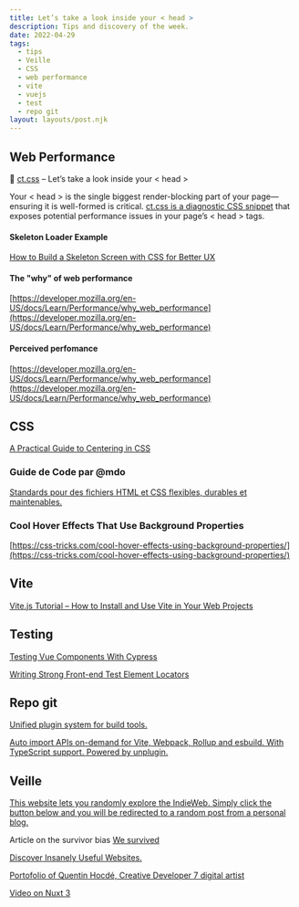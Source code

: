 ```yaml
---
title: Let’s take a look inside your < head >
description: Tips and discovery of the week.
date: 2022-04-29
tags:
  - tips
  - Veille
  - CSS
  - web performance
  - vite
  - vuejs
  - test
  - repo git
layout: layouts/post.njk
---
```


## Web Performance

🧠 [ct.css](https://csswizardry.com/ct/) – Let’s take a look inside your < head >

Your < head > is the single biggest render-blocking part of your page—ensuring it is well-formed is critical. [ct.css is a diagnostic CSS snippet](https://github.com/csswizardry/ct/blob/master/ct.css) that exposes potential performance issues in your page’s < head > tags.

#### Skeleton Loader Example
[How to Build a Skeleton Screen with CSS for Better UX](https://www.freecodecamp.org/news/how-to-build-skeleton-screens-using-css-for-better-user-experience/)

#### The "why" of web performance

[https://developer.mozilla.org/en-US/docs/Learn/Performance/why_web_performance](https://developer.mozilla.org/en-US/docs/Learn/Performance/why_web_performance)

#### Perceived perfomance
[https://developer.mozilla.org/en-US/docs/Learn/Performance/why_web_performance](https://developer.mozilla.org/en-US/docs/Learn/Performance/why_web_performance)

## CSS

[A Practical Guide to Centering in CSS](https://stackdiary.com/centering-in-css/)

### Guide de Code par @mdo
[Standards pour des fichiers HTML et CSS flexibles, durables et maintenables.](pixelastic.github.io/code-guide/)

### Cool Hover Effects That Use Background Properties
[https://css-tricks.com/cool-hover-effects-using-background-properties/](https://css-tricks.com/cool-hover-effects-using-background-properties/)

## Vite
[Vite.js Tutorial – How to Install and Use Vite in Your Web Projects](https://www.freecodecamp.org/news/get-started-with-vite/)

## Testing
[Testing Vue Components With Cypress ](https://css-tricks.com/testing-vue-components-with-cypress/)

[Writing Strong Front-end Test Element Locators](https://css-tricks.com/front-end-test-element-locators/)

## Repo git

[Unified plugin system for build tools.](https://github.com/unjs/unplugin)

[Auto import APIs on-demand for Vite, Webpack, Rollup and esbuild. With TypeScript support. Powered by unplugin.](https://github.com/antfu/unplugin-auto-import)

## Veille

[This website lets you randomly explore the IndieWeb. Simply click the button below and you will be redirected to a random post from a personal blog.](https://indieblog.page/)

Article on the survivor bias [We survived](https://ianbetteridge.com/2022/04/03/we-survived/)

[Discover Insanely Useful Websites.](https://www.insanelyusefulwebsites.com/)

[Portofolio of Quentin Hocdé, Creative Developer 7 digital artist](http://quentinhocde.com/)

[Video on Nuxt 3](https://www.youtube.com/watch?v=noq-ZHTD2Cg)
